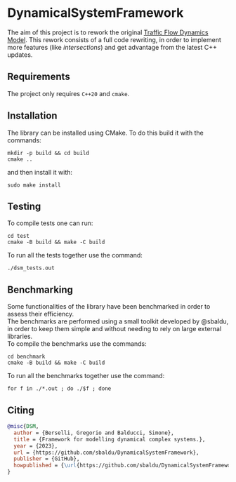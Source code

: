 # DynamicalSystemFramework

The aim of this project is to rework the original [Traffic Flow Dynamics Model](https://github.com/Grufoony/TrafficFlowDynamicsModel).
This rework consists of a full code rewriting, in order to implement more features (like *intersections*) and get advantage from the latest C++ updates.

## Requirements

The project only requires `C++20` and `cmake`.

## Installation
The library can be installed using CMake. To do this build it with the commands:
```shell
mkdir -p build && cd build
cmake ..
```
and then install it with:
```shell
sudo make install
```

## Testing
To compile tests one can run:
```shell
cd test
cmake -B build && make -C build
```
To run all the tests together use the command:
```shell
./dsm_tests.out
```

## Benchmarking
Some functionalities of the library have been benchmarked in order to assess their efficiency.  
The benchmarks are performed using a small toolkit developed by @sbaldu, in order to keep them simple and
without needing to rely on large external libraries.  
To compile the benchmarks use the commands:
```shell
cd benchmark
cmake -B build && make -C build
```
To run all the benchmarks together use the command:
```shell
for f in ./*.out ; do ./$f ; done
```

## Citing

```BibTex
@misc{DSM,
  author = {Berselli, Gregorio and Balducci, Simone},
  title = {Framework for modelling dynamical complex systems.},
  year = {2023},
  url = {https://github.com/sbaldu/DynamicalSystemFramework},
  publisher = {GitHub},
  howpublished = {\url{https://github.com/sbaldu/DynamicalSystemFramework}}
}
